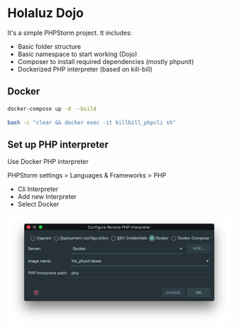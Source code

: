 # Holaluz Dojo

It's a simple PHPStorm project. It includes:

* Basic folder structure
* Basic namespace to start working (Dojo\)
* Composer to install required dependencies (mostly phpunit)
* Dockerized PHP interpreter (based on kill-bill)

## Docker

````bash
docker-compose up -d --build
````
````bash
bash -c "clear && docker exec -it killbill_phpcli sh"
````

## Set up PHP interpreter

Use Docker PHP interpreter

PHPStorm settings > Languages & Frameworks > PHP

* Cli Interpreter
* Add new Interpreter
* Select Docker

![Image](docs/images/config_docker_interpreter.png "Configure")

